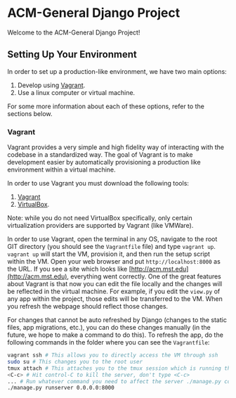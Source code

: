 # ACM-General Django Project

Welcome to the ACM-General Django Project!

## Setting Up Your Environment 
In order to set up a production-like environment, we have two main options:
1. Develop using [Vagrant](https://www.vagrantup.com/).
2. Use a linux computer or virtual machine.

For some more information about each of these options, refer to the sections
below.

### Vagrant
Vagrant provides a very simple and high fidelity way of interacting with the
codebase in a standardized way. The goal of Vagrant is to make development
easier by automatically provisioning a production like environment within a
virtual machine. 

In order to use Vagrant you must download the following tools:
1. [Vagrant](https://www.vagrantup.com/downloads.html)
2. [VirtualBox](https://www.virtualbox.org/wiki/Downloads). 

Note: while you do not need VirtualBox specifically, only certain virtualization
providers are supported by Vagrant (like VMWare).

In order to use Vagrant, open the terminal in any OS, navigate to the root GIT
directory (you should see the `Vagrantfile` file) and type `vagrant up`.
`vagrant up` will start the VM, provision it, and then run the setup script
within the VM. Open your web browser and put `http://localhost:8000` as the URL.
If you see a site which looks like [http://acm.mst.edu](http://acm.mst.edu),
everything went correctly. One of the great features about Vagrant is that now
you can edit the file locally and the changes will be reflected in the
virtual machine. For example, if you edit the `view.py` of any app within the
project, those edits will be transferred to the VM. When you refresh the
webpage should reflect those changes.

For changes that cannot be auto refreshed by Django (changes to the static
files, app migrations, etc.), you can do these changes manually (in the future,
we hope to make a command to do this). To refresh the app, do the following
commands in the folder where you can see the `Vagrantfile`:

```bash
vagrant ssh # This allows you to directly access the VM through ssh
sudo su # This changes you to the root user
tmux attach # This attaches you to the tmux session which is running the Django server
<C-c> # Hit control-C to kill the server, don't type <C-c>
... # Run whatever command you need to affect the server ./manage.py collectstatic./manage.py migrate, etc.
./manage.py runserver 0.0.0.0:8000
```
